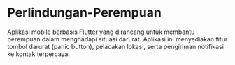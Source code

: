 # Perlindungan-Perempuan
Aplikasi mobile berbasis Flutter yang dirancang untuk membantu perempuan dalam menghadapi situasi darurat. Aplikasi ini menyediakan fitur tombol darurat (panic button), pelacakan lokasi, serta pengiriman notifikasi ke kontak terpercaya.
